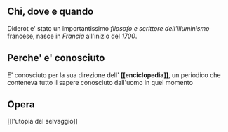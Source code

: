## Chi, dove e quando
Diderot e' stato un importantissimo *filosofo e scrittore dell'illuminismo* francese, nasce in *Francia* all'inizio del *1700*.

## Perche' e' conosciuto
E' conosciuto per la sua direzione dell' **[[enciclopedia]]**, un periodico che conteneva tutto il sapere conosciuto dall'uomo in quel momento

## Opera
[[l'utopia del selvaggio]]